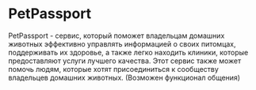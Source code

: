 # PetPassport
PetPassport - сервис, который поможет владельцам домашних животных эффективно управлять информацией о своих питомцах, поддерживать их здоровье, а также легко находить клиники, которые предоставляют услуги лучшего качества. Этот сервис также может помочь людям, которые хотят присоединиться к сообществу владельцев домашних животных. (Возможен функционал общения)
